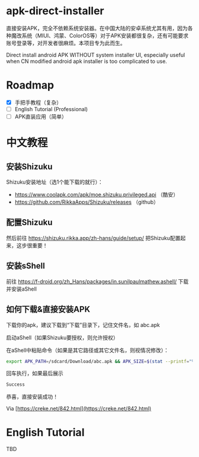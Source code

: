 # apk-direct-installer

直接安装APK，完全不依赖系统安装器。在中国大陆的安卓系统尤其有用，因为各种魔改系统（MIUI、鸿蒙、ColorOS等）对于APK安装都很复杂，还有可能要求账号登录等，对开发者很麻烦。本项目专为此而生。

Direct install android APK WITHOUT system installer UI, especially useful when CN modified android apk installer is too complicated to use.

# Roadmap

- [x] 手把手教程（复杂）
- [ ] English Tutorial (Professional)
- [ ] APK直装应用（简单）

# 中文教程

## 安装Shizuku

Shizuku安装地址（选1个能下载的就行）：

* https://www.coolapk.com/apk/moe.shizuku.privileged.api （酷安）
* https://github.com/RikkaApps/Shizuku/releases （github）

## 配置Shizuku

然后前往 https://shizuku.rikka.app/zh-hans/guide/setup/ 把Shizuku配置起来，这步很重要！

## 安装sShell

前往 https://f-droid.org/zh_Hans/packages/in.sunilpaulmathew.ashell/ 下载并安装aShell

## 如何下载&直接安装APK

下载你的apk，建议下载到“下载”目录下，记住文件名，如 abc.apk

启动aShell（如果Shizuku要授权，则允许授权）

在aShell中粘贴命令（如果是其它路径或其它文件名，则视情况修改）：

```bash
export APK_PATH=/sdcard/Download/abc.apk && APK_SIZE=$(stat --printf="%s" ${APK_PATH}) && cat ${APK_PATH} | pm install -S ${APK_SIZE}
```

回车执行，如果最后展示

```bash
Success
```

恭喜，直接安装成功！

Via [https://creke.net/842.html](https://creke.net/842.html)


# English Tutorial

TBD
